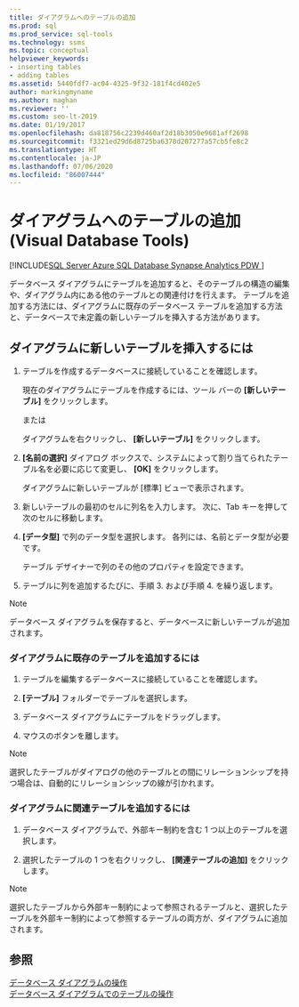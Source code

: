 ```yaml
---
title: ダイアグラムへのテーブルの追加
ms.prod: sql
ms.prod_service: sql-tools
ms.technology: ssms
ms.topic: conceptual
helpviewer_keywords:
- inserting tables
- adding tables
ms.assetid: 5440fdf7-ac04-4325-9f32-181f4cd402e5
author: markingmyname
ms.author: maghan
ms.reviewer: ''
ms.custom: seo-lt-2019
ms.date: 01/19/2017
ms.openlocfilehash: da818756c2239d460af2d18b3050e9681aff2698
ms.sourcegitcommit: f3321ed29d6d8725ba6378d207277a57cb5fe8c2
ms.translationtype: HT
ms.contentlocale: ja-JP
ms.lasthandoff: 07/06/2020
ms.locfileid: "86007444"
---
```

# <a name="add-tables-to-diagrams-visual-database-tools"></a>ダイアグラムへのテーブルの追加 (Visual Database Tools)

[!INCLUDE[SQL Server Azure SQL Database Synapse Analytics PDW ](../../includes/applies-to-version/sql-asdb-asdbmi-asa-pdw.md)]

データベース ダイアグラムにテーブルを追加すると、そのテーブルの構造の編集や、ダイアグラム内にある他のテーブルとの関連付けを行えます。 テーブルを追加する方法には、ダイアグラムに既存のデータベース テーブルを追加する方法と、データベースで未定義の新しいテーブルを挿入する方法があります。
  
## <a name="to-insert-a-new-table-into-a-diagram"></a>ダイアグラムに新しいテーブルを挿入するには

1. テーブルを作成するデータベースに接続していることを確認します。

   現在のダイアグラムにテーブルを作成するには、ツール バーの **[新しいテーブル]** をクリックします。

   または  

   ダイアグラムを右クリックし、 **[新しいテーブル]** をクリックします。

2. **[名前の選択]** ダイアログ ボックスで、システムによって割り当てられたテーブル名を必要に応じて変更し、 **[OK]** をクリックします。

   ダイアグラムに新しいテーブルが [標準] ビューで表示されます。

3. 新しいテーブルの最初のセルに列名を入力します。 次に、Tab キーを押して次のセルに移動します。

4. **[データ型]** で列のデータ型を選択します。 各列には、名前とデータ型が必要です。

   テーブル デザイナーで列のその他のプロパティを設定できます。

5. テーブルに列を追加するたびに、手順 3. および手順 4. を繰り返します。

> [!NOTE]
> データベース ダイアグラムを保存すると、データベースに新しいテーブルが追加されます。

### <a name="to-add-an-existing-table-to-a-diagram"></a>ダイアグラムに既存のテーブルを追加するには

1. テーブルを編集するデータベースに接続していることを確認します。

2. **[テーブル]** フォルダーでテーブルを選択します。

3. データベース ダイアグラムにテーブルをドラッグします。

4. マウスのボタンを離します。

> [!NOTE]
> 選択したテーブルがダイアログの他のテーブルとの間にリレーションシップを持つ場合は、自動的にリレーションシップの線が引かれます。

### <a name="to-add-related-tables-to-a-diagram"></a>ダイアグラムに関連テーブルを追加するには  

1. データベース ダイアグラムで、外部キー制約を含む 1 つ以上のテーブルを選択します。  

2. 選択したテーブルの 1 つを右クリックし、 **[関連テーブルの追加]** をクリックします。  

> [!NOTE]
> 選択したテーブルから外部キー制約によって参照されるテーブルと、選択したテーブルを外部キー制約によって参照するテーブルの両方が、ダイアグラムに追加されます。  

## <a name="see-also"></a>参照

[データベース ダイアグラムの操作](../../ssms/visual-db-tools/work-with-database-diagrams-visual-database-tools.md)  
[データベース ダイアグラムでのテーブルの操作](../../ssms/visual-db-tools/work-with-tables-in-database-diagram-visual-database-tools.md)
